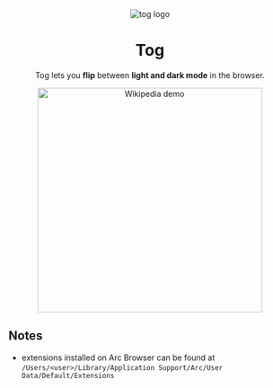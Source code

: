 <div align="center">
  <img alt="tog logo" src="https://github.com/user-attachments/assets/f1950ff1-8893-4886-aa00-76b3d6b06aed" />
  <h1>Tog</h1>
</div>
<p align="center">Tog lets you <strong>flip</strong> between <strong>light and dark mode</strong> in the browser.</p>
<p align="center">
  <img src="https://github.com/user-attachments/assets/c4c5c375-45fb-42c4-b4d7-c782255b70b6" alt="Wikipedia demo" width="400"/>
</p>

## Notes
* extensions installed on Arc Browser can be found at `/Users/<user>/Library/Application Support/Arc/User Data/Default/Extensions`
